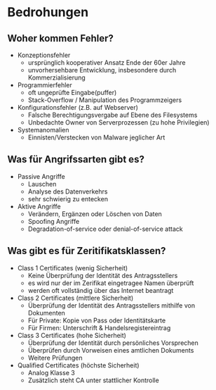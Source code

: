 # Bedrohungen

## Woher kommen Fehler?
* Konzeptionsfehler
    * ursprünglich kooperativer Ansatz Ende der 60er Jahre
    * unvorhersehbare Entwicklung, insbesondere durch Kommerzialisierung
* Programmierfehler
    * oft ungeprüfte Eingabe(puffer)
    * Stack-Overflow / Manipulation des Programmzeigers
* Konfigurationsfehler (z.B. auf Webserver)
    * Falsche Berechtigungsvergabe auf Ebene des Filesystems
    * Unbedachte Owner von Serverprozessen (zu hohe Privilegien)
* Systemanomalien
    * Einnisten/Verstecken von Malware jeglicher Art

## Was für Angrifssarten gibt es?
* Passive Angriffe
    * Lauschen
    * Analyse des Datenverkehrs
    * sehr schwierig zu entecken
* Aktive Angriffe
    * Verändern, Ergänzen oder Löschen von Daten
    * Spoofing Angriffe
    * Degradation-of-service oder denial-of-service attack

## Was gibt es für Zeritifikatsklassen?
* Class 1 Certificates (wenig Sicherheit)
    * Keine Überprüfung der Identität des Antragsstellers
    * es wird nur der im Zerifikat eingetragee Namen überprüft
    * werden oft vollständig über das Internet beantragt
* Class 2 Certificates (mittlere Sicherheit)
    * Überprüfung der Identität des Antragsstellers mithilfe von Dokumenten
    * Für Private: Kopie von Pass oder Identitätskarte
    * Für Firmen: Unterschrift & Handelsregistereintrag
* Class 3 Certificates (hohe Sicherheit)
    * Überprüfung der Identität durch persönliches Vorsprechen
    * Überprüfen durch Vorweisen eines amtlichen Dokuments
    * Weitere Prüfungen
* Qualified Certificates (höchste Sicherheit)
    * Analog Klasse 3
    * Zusätzlich steht CA unter stattlicher Kontrolle

